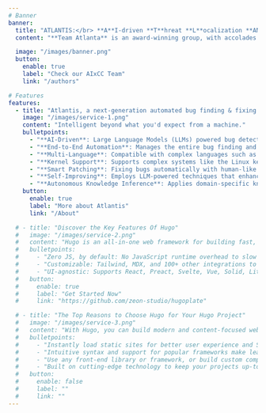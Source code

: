 ```yaml
---
# Banner
banner:
  title: "ATLANTIS:</br> **A**I-driven **T**hreat **L**ocalization **AN**d **T**riage **I**ntelligent **S**ystem"
  content: "**Team Atlanta** is an award-winning group, with accolades from Pwn2Own, DEFCON CTF, and numerous academic conferences. Our team comprises experts from Georgia Tech, Samsung Research, KAIST, and POSTECH. We are dedicated to advancing next-generation security research using Large Language Models (LLMs) to pioneer Security-AGI for the future. In DARPA’s AI Cyber Challenge, we aim to revolutionize security paradigms by leveraging AI and LLMs in our cyber reasoning system **Atlantis**."

  image: "/images/banner.png"
  button:
    enable: true
    label: "Check our AIxCC Team"
    link: "/authors"

# Features
features:
  - title: "Atlantis, a next-generation automated bug finding & fixing system"
    image: "/images/service-1.png"
    content: "Intelligent beyond what you'd expect from a machine."
    bulletpoints:
      - "**AI-Driven**: Large Language Models (LLMs) powered bug detection and fixing for real-world softwares."
      - "**End-to-End Automation**: Manages the entire bug finding and fixing process."
      - "**Multi-Language**: Compatible with complex languages such as C/C++, Java, etc."
      - "**Kernel Support**: Supports complex systems like the Linux kernel."
      - "**Smart Patching**: Fixing bugs automatically with human-like reasoning." 
      - "**Self-Improving**: Employs LLM-powered techniques that enhance over time."
      - "**Autonomous Knowledge Inference**: Applies domain-specific knowledge without human intervention."
    button:
      enable: true
      label: "More about Atlantis"
      link: "/About"

  # - title: "Discover the Key Features Of Hugo"
  #   image: "/images/service-2.png"
  #   content: "Hugo is an all-in-one web framework for building fast, content-focused websites. It offers a range of exciting features for developers and website creators. Some of the key features are:"
  #   bulletpoints:
  #     - "Zero JS, by default: No JavaScript runtime overhead to slow you down."
  #     - "Customizable: Tailwind, MDX, and 100+ other integrations to choose from."
  #     - "UI-agnostic: Supports React, Preact, Svelte, Vue, Solid, Lit and more."
  #   button:
  #     enable: true
  #     label: "Get Started Now"
  #     link: "https://github.com/zeon-studio/hugoplate"

  # - title: "The Top Reasons to Choose Hugo for Your Hugo Project"
  #   image: "/images/service-3.png"
  #   content: "With Hugo, you can build modern and content-focused websites without sacrificing performance or ease of use."
  #   bulletpoints:
  #     - "Instantly load static sites for better user experience and SEO."
  #     - "Intuitive syntax and support for popular frameworks make learning and using Hugo a breeze."
  #     - "Use any front-end library or framework, or build custom components, for any project size."
  #     - "Built on cutting-edge technology to keep your projects up-to-date with the latest web standards."
  #   button:
  #     enable: false
  #     label: ""
  #     link: ""
---
```

